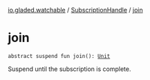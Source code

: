 [io.gladed.watchable](../index.md) / [SubscriptionHandle](index.md) / [join](./join.md)

# join

`abstract suspend fun join(): `[`Unit`](https://kotlinlang.org/api/latest/jvm/stdlib/kotlin/-unit/index.html)

Suspend until the subscription is complete.

